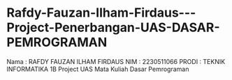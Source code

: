 # Rafdy-Fauzan-Ilham-Firdaus---Project-Penerbangan-UAS-DASAR-PEMROGRAMAN
Nama  : RAFDY FAUZAN ILHAM FIRDAUS
NIM   : 2230511066
PRODI : TEKNIK INFORMATIKA 1B
Project UAS Mata Kuliah Dasar Pemrograman 

